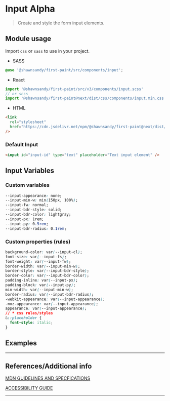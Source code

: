 # Input <span role="note">Alpha</span>

> Create and style the form input elements.

## Module usage

Import `css` or `sass` to use in your project.

- SASS

```scss
@use '@shawnsandy/first-paint/src/components/input';
```

- React

```jsx
import '@shawnsandy/first-paint/src/v3/components/input.scss'
// or scss
import '@shawnsandy/first-paint@next/dist/css/components/input.min.css'
```

- HTML

```html
<link
  rel="stylesheet"
  href="https://cdn.jsdelivr.net/npm/@shawnsandy/first-paint@next/dist/css/components/input.min.css"
/>
```

### Default Input

```html preview
<input id="input-id" type="text" placeholder="Text input element" />
```

## Input Variables

### Custom variables

```css
--input-appearance: none;
--input-min-w: min(150px, 100%);
--input-fw: normal;
--input-bdr-style: solid;
--input-bdr-color: lightgray;
--input-px: 1rem;
--input-py: 0.5rem;
--input-bdr-radius: 0.1rem;
```

### Custom properties (rules)

```css
background-color: var(--input-cl);
font-size: var(--input-fs);
font-weight: var(--input-fw);
border-width: var(--input-min-w);
border-style: var(--input-bdr-style);
border-color: var(--input-bdr-color);
padding-inline: var(--input-px);
padding-block: var(--input-py);
min-width: var(--input-min-w);
border-radius: var(--input-bdr-radius);
-webkit-appearance: var(--input-appearance);
-moz-appearance: var(--input-appearance);
appearance: var(--input-appearance);
// * css rules/styles
&::placeholder {
  font-style: italic;
}
```

## Examples

---

## References/Additional info

[MDN GUIDELINES AND SPECFICATIONS]()

[ACCESSIBILITY GUIDE]()

---
